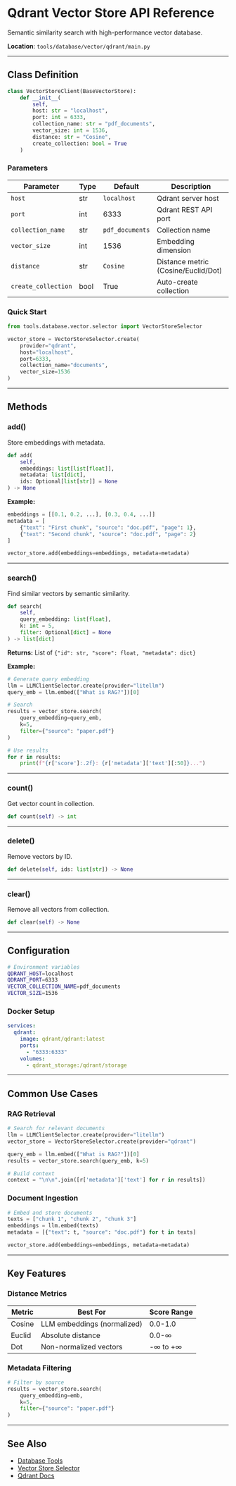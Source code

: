 # Qdrant Vector Store API Reference

Semantic similarity search with high-performance vector database.

**Location**: `tools/database/vector/qdrant/main.py`

---

## Class Definition

```python
class VectorStoreClient(BaseVectorStore):
    def __init__(
        self,
        host: str = "localhost",
        port: int = 6333,
        collection_name: str = "pdf_documents",
        vector_size: int = 1536,
        distance: str = "Cosine",
        create_collection: bool = True
    )
```

### Parameters

| Parameter | Type | Default | Description |
|-----------|------|---------|-------------|
| `host` | str | `localhost` | Qdrant server host |
| `port` | int | 6333 | Qdrant REST API port |
| `collection_name` | str | `pdf_documents` | Collection name |
| `vector_size` | int | 1536 | Embedding dimension |
| `distance` | str | `Cosine` | Distance metric (Cosine/Euclid/Dot) |
| `create_collection` | bool | True | Auto-create collection |

### Quick Start

```python
from tools.database.vector.selector import VectorStoreSelector

vector_store = VectorStoreSelector.create(
    provider="qdrant",
    host="localhost",
    port=6333,
    collection_name="documents",
    vector_size=1536
)
```

---

## Methods

### add()

Store embeddings with metadata.

```python
def add(
    self,
    embeddings: list[list[float]],
    metadata: list[dict],
    ids: Optional[list[str]] = None
) -> None
```

**Example:**
```python
embeddings = [[0.1, 0.2, ...], [0.3, 0.4, ...]]
metadata = [
    {"text": "First chunk", "source": "doc.pdf", "page": 1},
    {"text": "Second chunk", "source": "doc.pdf", "page": 2}
]

vector_store.add(embeddings=embeddings, metadata=metadata)
```

---

### search()

Find similar vectors by semantic similarity.

```python
def search(
    self,
    query_embedding: list[float],
    k: int = 5,
    filter: Optional[dict] = None
) -> list[dict]
```

**Returns:** List of `{"id": str, "score": float, "metadata": dict}`

**Example:**
```python
# Generate query embedding
llm = LLMClientSelector.create(provider="litellm")
query_emb = llm.embed(["What is RAG?"])[0]

# Search
results = vector_store.search(
    query_embedding=query_emb,
    k=5,
    filter={"source": "paper.pdf"}
)

# Use results
for r in results:
    print(f"{r['score']:.2f}: {r['metadata']['text'][:50]}...")
```

---

### count()

Get vector count in collection.

```python
def count(self) -> int
```

---

### delete()

Remove vectors by ID.

```python
def delete(self, ids: list[str]) -> None
```

---

### clear()

Remove all vectors from collection.

```python
def clear(self) -> None
```

---

## Configuration

```bash
# Environment variables
QDRANT_HOST=localhost
QDRANT_PORT=6333
VECTOR_COLLECTION_NAME=pdf_documents
VECTOR_SIZE=1536
```

### Docker Setup

```yaml
services:
  qdrant:
    image: qdrant/qdrant:latest
    ports:
      - "6333:6333"
    volumes:
      - qdrant_storage:/qdrant/storage
```

---

## Common Use Cases

### RAG Retrieval

```python
# Search for relevant documents
llm = LLMClientSelector.create(provider="litellm")
vector_store = VectorStoreSelector.create(provider="qdrant")

query_emb = llm.embed(["What is RAG?"])[0]
results = vector_store.search(query_emb, k=5)

# Build context
context = "\n\n".join([r['metadata']['text'] for r in results])
```

### Document Ingestion

```python
# Embed and store documents
texts = ["chunk 1", "chunk 2", "chunk 3"]
embeddings = llm.embed(texts)
metadata = [{"text": t, "source": "doc.pdf"} for t in texts]

vector_store.add(embeddings=embeddings, metadata=metadata)
```

---

## Key Features

### Distance Metrics

| Metric | Best For | Score Range |
|--------|----------|-------------|
| Cosine | LLM embeddings (normalized) | 0.0-1.0 |
| Euclid | Absolute distance | 0.0-∞ |
| Dot | Non-normalized vectors | -∞ to +∞ |

### Metadata Filtering

```python
# Filter by source
results = vector_store.search(
    query_embedding=emb,
    k=5,
    filter={"source": "paper.pdf"}
)
```

---

## See Also

- [Database Tools](../../README.md)
- [Vector Store Selector](../../selector.py)
- [Qdrant Docs](https://qdrant.tech/documentation/)
